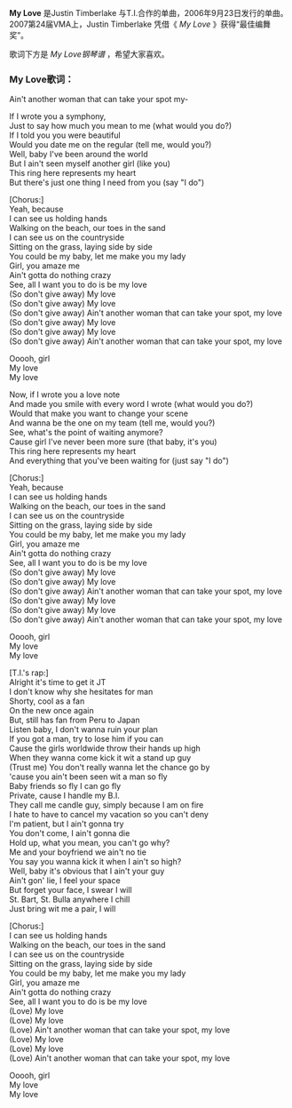 

**My Love** 是Justin Timberlake 与T.I.合作的单曲，2006年9月23日发行的单曲。2007第24届VMA上，Justin
Timberlake 凭借《 _My Love_ 》获得“最佳编舞奖”。

歌词下方是 _My Love钢琴谱_ ，希望大家喜欢。

### My Love歌词：

Ain't another woman that can take your spot my-

If I wrote you a symphony,  
Just to say how much you mean to me (what would you do?)  
If I told you you were beautiful  
Would you date me on the regular (tell me, would you?)  
Well, baby I've been around the world  
But I ain't seen myself another girl (like you)  
This ring here represents my heart  
But there's just one thing I need from you (say "I do")

[Chorus:]  
Yeah, because  
I can see us holding hands  
Walking on the beach, our toes in the sand  
I can see us on the countryside  
Sitting on the grass, laying side by side  
You could be my baby, let me make you my lady  
Girl, you amaze me  
Ain't gotta do nothing crazy  
See, all I want you to do is be my love  
(So don't give away) My love  
(So don't give away) My love  
(So don't give away) Ain't another woman that can take your spot, my love  
(So don't give away) My love  
(So don't give away) My love  
(So don't give away) Ain't another woman that can take your spot, my love

Ooooh, girl  
My love  
My love

Now, if I wrote you a love note  
And made you smile with every word I wrote (what would you do?)  
Would that make you want to change your scene  
And wanna be the one on my team (tell me, would you?)  
See, what's the point of waiting anymore?  
Cause girl I've never been more sure (that baby, it's you)  
This ring here represents my heart  
And everything that you've been waiting for (just say "I do")

[Chorus:]  
Yeah, because  
I can see us holding hands  
Walking on the beach, our toes in the sand  
I can see us on the countryside  
Sitting on the grass, laying side by side  
You could be my baby, let me make you my lady  
Girl, you amaze me  
Ain't gotta do nothing crazy  
See, all I want you to do is be my love  
(So don't give away) My love  
(So don't give away) My love  
(So don't give away) Ain't another woman that can take your spot, my love  
(So don't give away) My love  
(So don't give away) My love  
(So don't give away) Ain't another woman that can take your spot, my love

Ooooh, girl  
My love  
My love

[T.I.'s rap:]  
Alright it's time to get it JT  
I don't know why she hesitates for man  
Shorty, cool as a fan  
On the new once again  
But, still has fan from Peru to Japan  
Listen baby, I don't wanna ruin your plan  
If you got a man, try to lose him if you can  
Cause the girls worldwide throw their hands up high  
When they wanna come kick it wit a stand up guy  
(Trust me) You don't really wanna let the chance go by  
'cause you ain't been seen wit a man so fly  
Baby friends so fly I can go fly  
Private, cause I handle my B.I.  
They call me candle guy, simply because I am on fire  
I hate to have to cancel my vacation so you can't deny  
I'm patient, but I ain't gonna try  
You don't come, I ain't gonna die  
Hold up, what you mean, you can't go why?  
Me and your boyfriend we ain't no tie  
You say you wanna kick it when I ain't so high?  
Well, baby it's obvious that I ain't your guy  
Ain't gon' lie, I feel your space  
But forget your face, I swear I will  
St. Bart, St. Bulla anywhere I chill  
Just bring wit me a pair, I will

[Chorus:]  
I can see us holding hands  
Walking on the beach, our toes in the sand  
I can see us on the countryside  
Sitting on the grass, laying side by side  
You could be my baby, let me make you my lady  
Girl, you amaze me  
Ain't gotta do nothing crazy  
See, all I want you to do is be my love  
(Love) My love  
(Love) My love  
(Love) Ain't another woman that can take your spot, my love  
(Love) My love  
(Love) My love  
(Love) Ain't another woman that can take your spot, my love

Ooooh, girl  
My love  
My love

